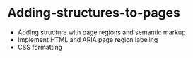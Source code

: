 # Adding-structures-to-pages
- Adding structure with page regions and semantic markup
- Implement HTML and ARIA page region labeling
- CSS formatting

